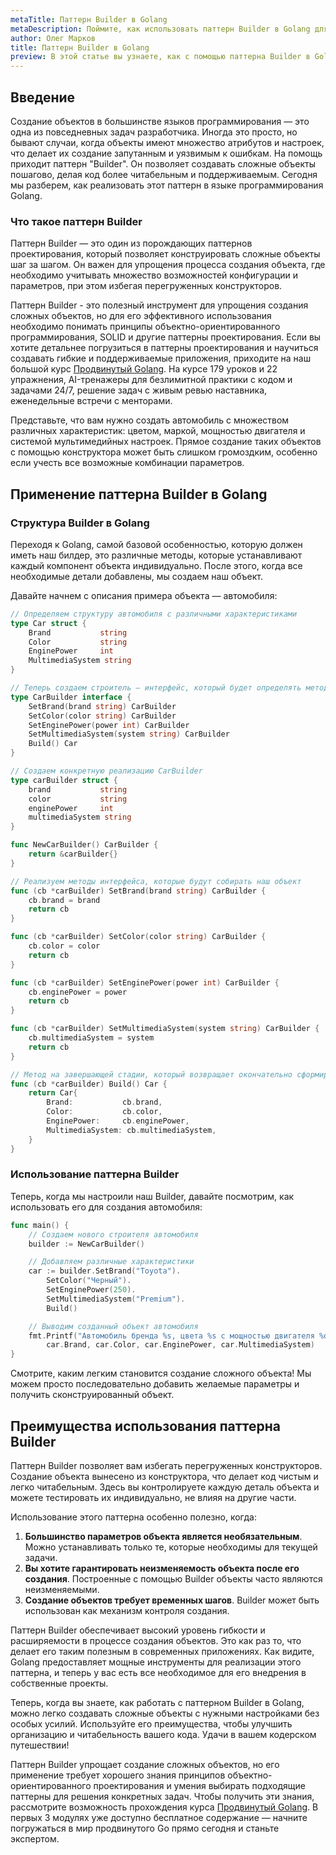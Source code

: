 ```yaml
---
metaTitle: Паттерн Builder в Golang
metaDescription: Поймите, как использовать паттерн Builder в Golang для упрощения процесса создания сложных объектов, избегая перегруженных конструкторов
author: Олег Марков
title: Паттерн Builder в Golang
preview: В этой статье вы узнаете, как с помощью паттерна Builder в Golang можно эффективно управлять сложным созданием объектов, избегая использования перегруженных конструкторов
---
```


## Введение

Создание объектов в большинстве языков программирования — это одна из повседневных задач разработчика. Иногда это просто, но бывают случаи, когда объекты имеют множество атрибутов и настроек, что делает их создание запутанным и уязвимым к ошибкам. На помощь приходит паттерн "Builder". Он позволяет создавать сложные объекты пошагово, делая код более читабельным и поддерживаемым. Сегодня мы разберем, как реализовать этот паттерн в языке программирования Golang.

### Что такое паттерн Builder

Паттерн Builder — это один из порождающих паттернов проектирования, который позволяет конструировать сложные объекты шаг за шагом. Он важен для упрощения процесса создания объекта, где необходимо учитывать множество возможностей конфигурации и параметров, при этом избегая перегруженных конструкторов.

Паттерн Builder - это полезный инструмент для упрощения создания сложных объектов, но для его эффективного использования необходимо понимать принципы объектно-ориентированного программирования, SOLID и другие паттерны проектирования. Если вы хотите детальнее погрузиться в паттерны проектирования и научиться создавать гибкие и поддерживаемые приложения, приходите на наш большой курс [Продвинутый Golang](https://purpleschool.ru/course/go-advanced?utm_source=knowledgebase&utm_medium=text&utm_campaign=Pattern_Builder_v_Golang). На курсе 179 уроков и 22 упражнения, AI-тренажеры для безлимитной практики с кодом и задачами 24/7, решение задач с живым ревью наставника, еженедельные встречи с менторами.

Представьте, что вам нужно создать автомобиль с множеством различных характеристик: цветом, маркой, мощностью двигателя и системой мультимедийных настроек. Прямое создание таких объектов с помощью конструктора может быть слишком громоздким, особенно если учесть все возможные комбинации параметров.

## Применение паттерна Builder в Golang

### Структура Builder в Golang

Переходя к Golang, самой базовой особенностью, которую должен иметь наш билдер, это различные методы, которые устанавливают каждый компонент объекта индивидуально. После этого, когда все необходимые детали добавлены, мы создаем наш объект.

Давайте начнем с описания примера объекта — автомобиля:

```go
// Определяем структуру автомобиля с различными характеристиками
type Car struct {
	Brand           string
	Color           string
	EnginePower     int
	MultimediaSystem string
}

// Теперь создаем строитель — интерфейс, который будет определять методы создания автомобиля
type CarBuilder interface {
	SetBrand(brand string) CarBuilder
	SetColor(color string) CarBuilder
	SetEnginePower(power int) CarBuilder
	SetMultimediaSystem(system string) CarBuilder
	Build() Car
}

// Создаем конкретную реализацию CarBuilder
type carBuilder struct {
	brand           string
	color           string
	enginePower     int
	multimediaSystem string
}

func NewCarBuilder() CarBuilder {
	return &carBuilder{}
}

// Реализуем методы интерфейса, которые будут собирать наш объект
func (cb *carBuilder) SetBrand(brand string) CarBuilder {
	cb.brand = brand
	return cb
}

func (cb *carBuilder) SetColor(color string) CarBuilder {
	cb.color = color
	return cb
}

func (cb *carBuilder) SetEnginePower(power int) CarBuilder {
	cb.enginePower = power
	return cb
}

func (cb *carBuilder) SetMultimediaSystem(system string) CarBuilder {
	cb.multimediaSystem = system
	return cb
}

// Метод на завершающей стадии, который возвращает окончательно сформированный объект
func (cb *carBuilder) Build() Car {
	return Car{
		Brand:           cb.brand,
		Color:           cb.color,
		EnginePower:     cb.enginePower,
		MultimediaSystem: cb.multimediaSystem,
	}
}
```

### Использование паттерна Builder

Теперь, когда мы настроили наш Builder, давайте посмотрим, как использовать его для создания автомобиля:

```go
func main() {
	// Создаем нового строителя автомобиля
	builder := NewCarBuilder()

	// Добавляем различные характеристики
	car := builder.SetBrand("Toyota").
		SetColor("Черный").
		SetEnginePower(250).
		SetMultimediaSystem("Premium").
		Build()

	// Выводим созданный объект автомобиля
	fmt.Printf("Автомобиль бренда %s, цвета %s с мощностью двигателя %d и мультимедийной системой %s\n",
		car.Brand, car.Color, car.EnginePower, car.MultimediaSystem)
}
```

Смотрите, каким легким становится создание сложного объекта! Мы можем просто последовательно добавить желаемые параметры и получить сконструированный объект.

## Преимущества использования паттерна Builder

Паттерн Builder позволяет вам избегать перегруженных конструкторов. Создание объекта вынесено из конструктора, что делает код чистым и легко читабельным. Здесь вы контролируете каждую деталь объекта и можете тестировать их индивидуально, не влияя на другие части.

Использование этого паттерна особенно полезно, когда:

1. **Большинство параметров объекта является необязательным**. Можно устанавливать только те, которые необходимы для текущей задачи.
2. **Вы хотите гарантировать неизменяемость объекта после его создания**. Построенные с помощью Builder объекты часто являются неизменяемыми.
3. **Создание объектов требует временных шагов**. Builder может быть использован как механизм контроля создания.

Паттерн Builder обеспечивает высокий уровень гибкости и расширяемости в процессе создания объектов. Это как раз то, что делает его таким полезным в современных приложениях. Как видите, Golang предоставляет мощные инструменты для реализации этого паттерна, и теперь у вас есть все необходимое для его внедрения в собственные проекты.

Теперь, когда вы знаете, как работать с паттерном Builder в Golang, можно легко создавать сложные объекты с нужными настройками без особых усилий. Используйте его преимущества, чтобы улучшить организацию и читабельность вашего кода. Удачи в вашем кодерском путешествии!

Паттерн Builder упрощает создание сложных объектов, но его применение требует хорошего знания принципов объектно-ориентированного проектирования и умения выбирать подходящие паттерны для решения конкретных задач. Чтобы получить эти знания, рассмотрите возможность прохождения курса [Продвинутый Golang](https://purpleschool.ru/course/go-advanced?utm_source=knowledgebase&utm_medium=text&utm_campaign=Pattern_Builder_v_Golang). В первых 3 модулях уже доступно бесплатное содержание — начните погружаться в мир продвинутого Go прямо сегодня и станьте экспертом.
